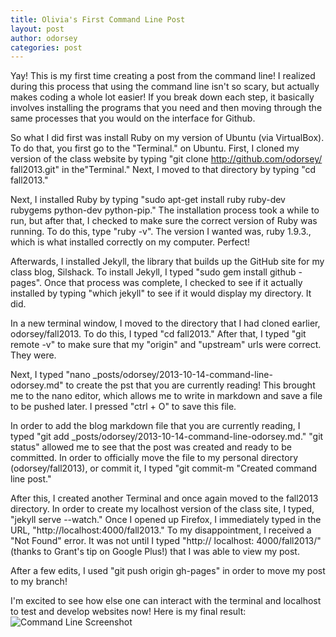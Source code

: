 ```yaml
---
title: Olivia's First Command Line Post
layout: post
author: odorsey
categories: post
---
```


Yay! This is my first time creating a post from the command line! I realized during this process that using the command line isn't so scary, but actually makes coding a whole lot easier! If you break down each step, it basically involves installing the programs that you need and then moving through the same processes that you would on the interface for Github.

So what I did first was install Ruby on my version of Ubuntu (via VirtualBox). 
To do that, you first go to the "Terminal." on Ubuntu. First, I cloned my version
of the class website by typing "git clone http://github.com/odorsey/
fall2013.git" in the"Terminal." Next, I moved to that directory by typing "cd
fall2013."

Next, I installed Ruby by typing "sudo apt-get install ruby ruby-dev rubygems 
python-dev python-pip." The installation process took a while to run, but 
after that, I checked to make sure the correct version of Ruby was running.
To do this, type "ruby -v". The version I wanted was, ruby 1.9.3., which is
what installed correctly on my computer. Perfect!

Afterwards, I installed Jekyll, the library that builds up the GitHub site for
my class blog, Silshack. To install Jekyll, I typed "sudo gem install github
-pages". Once that process was complete, I checked to see if it actually 
installed by typing "which jekyll" to see if it would display my directory. It
did.

In a new terminal window, I moved to the directory that I had cloned earlier,
odorsey/fall2013. To do this, I typed "cd fall2013." After that, I typed "git
remote -v" to make sure that my "origin" and "upstream" urls were correct. 
They were. 

Next, I typed "nano _posts/odorsey/2013-10-14-command-line-odorsey.md" to
create the pst that you are currently reading! This brought me to the nano 
editor, which allows me to write in markdown and save a file to be pushed
later. I pressed "ctrl + O" to save this file.

In order to add the blog markdown file that you are currently reading, I typed 
"git add _posts/odorsey/2013-10-14-command-line-odorsey.md." "git status" allowed 
me to see that the post was created and ready to be committed. In order to officially 
move the file to my personal directory (odorsey/fall2013), or commit it, I typed "git 
commit-m "Created command line post."

After this, I created another Terminal and once again moved to the fall2013 directory. 
In order to create my localhost version of the class site, I typed, "jekyll serve --watch."
Once I opened up Firefox, I immediately typed in the URL, "http://localhost:4000/fall2013."
To my disappointment, I received a "Not Found" error. It was not until I typed "http://
localhost: 4000/fall2013/" (thanks to Grant's tip on Google Plus!) that I was able to view my post.

After a few edits, I used "git push origin gh-pages" in order to move my post to my branch!

I'm excited to see how else one can interact with the terminal and localhost to test and develop websites now! Here
is my final result:
![Command Line Screenshot](http://img843.imageshack.us/img843/2772/zq7q.jpg)
